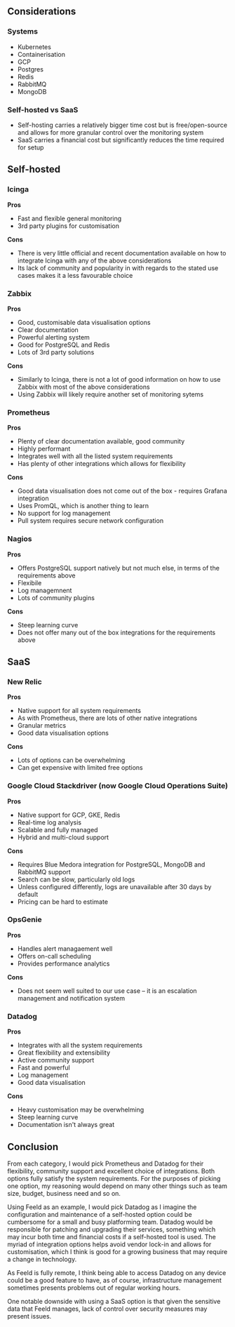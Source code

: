 ## Considerations

### Systems

- Kubernetes
- Containerisation
- GCP
- Postgres
- Redis
- RabbitMQ
- MongoDB

### Self-hosted vs SaaS

- Self-hosting carries a relatively bigger time cost but is free/open-source and allows for more granular control over the monitoring system
- SaaS carries a financial cost but significantly reduces the time required for setup


## Self-hosted

### Icinga

**Pros**

- Fast and flexible general monitoring
- 3rd party plugins for customisation

**Cons**

- There is very little official and recent documentation available on how to integrate Icinga with any of the above considerations
- Its lack of community and popularity in with regards to the stated use cases makes it a less favourable choice

### Zabbix

**Pros**

- Good, customisable data visualisation options
- Clear documentation
- Powerful alerting system
- Good for PostgreSQL and Redis
- Lots of 3rd party solutions

**Cons**

- Similarly to Icinga, there is not a lot of good information on how to use Zabbix with most of the above considerations
- Using Zabbix will likely require another set of monitoring sytems

### Prometheus

**Pros**

- Plenty of clear documentation available, good community
- Highly performant
- Integrates well with all the listed system requirements
- Has plenty of other integrations which allows for flexibility

**Cons**

- Good data visualisation does not come out of the box - requires Grafana integration
- Uses PromQL, which is another thing to learn
- No support for log management
- Pull system requires secure network configuration 

### Nagios

**Pros**

- Offers PostgreSQL support natively but not much else, in terms of the requirements above
- Flexibile
- Log managemnent
- Lots of community plugins

**Cons**

- Steep learning curve
- Does not offer many out of the box integrations for the requirements above


## SaaS

### New Relic

**Pros**

- Native support for all system requirements
- As with Prometheus, there are lots of other native integrations
- Granular metrics
- Good data visualisation options

**Cons**

- Lots of options can be overwhelming
- Can get expensive with limited free options

### Google Cloud Stackdriver (now Google Cloud Operations Suite)

**Pros**

- Native support for GCP, GKE, Redis
- Real-time log analysis
- Scalable and fully managed
- Hybrid and multi-cloud support

**Cons**

- Requires Blue Medora integration for PostgreSQL, MongoDB and RabbitMQ support
- Search can be slow, particularly old logs
- Unless configured differently, logs are unavailable after 30 days by default
- Pricing can be hard to estimate

### OpsGenie

**Pros**

- Handles alert managaement well
- Offers on-call scheduling
- Provides performance analytics

**Cons**

- Does not seem well suited to our use case – it is an escalation management and notification system

### Datadog

**Pros**

- Integrates with all the system requirements
- Great flexibility and extensibility
- Active community support
- Fast and powerful 
- Log management
- Good data visualisation

**Cons**

- Heavy customisation may be overwhelming
- Steep learning curve
- Documentation isn't always great


## Conclusion

From each category, I would pick Prometheus and Datadog for their flexibility, community support and excellent choice of integrations. Both options fully satisfy the system requirements. For the purposes of picking one option, my reasoning would depend on many other things such as team size, budget, business need and so on.

Using Feeld as an example, I would pick Datadog as I imagine the configuration and maintenance of a self-hosted option could be cumbersome for a small and busy platforming team. Datadog would be responsible for patching and upgrading their services, something which may incur both time and financial costs if a self-hosted tool is used. The myriad of integration options helps avoid vendor lock-in and allows for customisation, which I think is good for a growing business that may require a change in technology.

As Feeld is fully remote, I think being able to access Datadog on any device could be a good feature to have, as of course, infrastructure management sometimes presents problems out of regular working hours.

One notable downside with using a SaaS option is that given the sensitive data that Feeld manages, lack of control over security measures may present issues.

